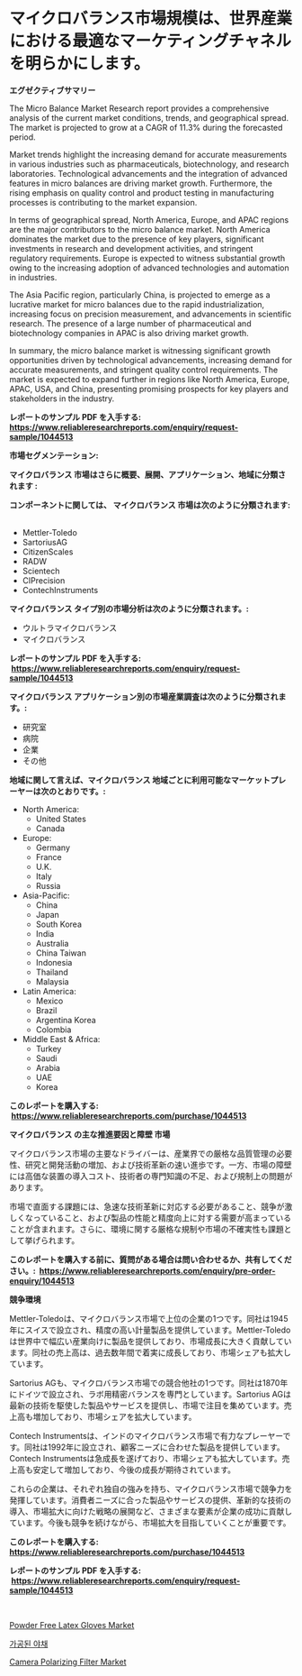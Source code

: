 <p><h1>マイクロバランス市場規模は、世界産業における最適なマーケティングチャネルを明らかにします。</h1></p><p><strong>エグゼクティブサマリー</strong></p>
<p><p>The Micro Balance Market Research report provides a comprehensive analysis of the current market conditions, trends, and geographical spread. The market is projected to grow at a CAGR of 11.3% during the forecasted period. </p><p>Market trends highlight the increasing demand for accurate measurements in various industries such as pharmaceuticals, biotechnology, and research laboratories. Technological advancements and the integration of advanced features in micro balances are driving market growth. Furthermore, the rising emphasis on quality control and product testing in manufacturing processes is contributing to the market expansion.</p><p>In terms of geographical spread, North America, Europe, and APAC regions are the major contributors to the micro balance market. North America dominates the market due to the presence of key players, significant investments in research and development activities, and stringent regulatory requirements. Europe is expected to witness substantial growth owing to the increasing adoption of advanced technologies and automation in industries.</p><p>The Asia Pacific region, particularly China, is projected to emerge as a lucrative market for micro balances due to the rapid industrialization, increasing focus on precision measurement, and advancements in scientific research. The presence of a large number of pharmaceutical and biotechnology companies in APAC is also driving market growth.</p><p>In summary, the micro balance market is witnessing significant growth opportunities driven by technological advancements, increasing demand for accurate measurements, and stringent quality control requirements. The market is expected to expand further in regions like North America, Europe, APAC, USA, and China, presenting promising prospects for key players and stakeholders in the industry.</p></p>
<p><strong>レポートのサンプル PDF を入手する: <a href="https://www.reliableresearchreports.com/enquiry/request-sample/1044513">https://www.reliableresearchreports.com/enquiry/request-sample/1044513</a></strong></p>
<p><strong>市場セグメンテーション:</strong></p>
<p><strong> マイクロバランス 市場はさらに概要、展開、アプリケーション、地域に分類されます :</strong></p>
<p><strong>コンポーネントに関しては、 マイクロバランス 市場は次のように分類されます: &nbsp;</strong></p>
<p><ul><li>Mettler-Toledo</li><li>SartoriusAG</li><li>CitizenScales</li><li>RADW</li><li>Scientech</li><li>CIPrecision</li><li>ContechInstruments</li></ul></p>
<p><strong> マイクロバランス タイプ別の市場分析は次のように分類されます。:</strong></p>
<p><ul><li>ウルトラマイクロバランス</li><li>マイクロバランス</li></ul></p>
<p><strong>レポートのサンプル PDF を入手する: &nbsp;<a href="https://www.reliableresearchreports.com/enquiry/request-sample/1044513">https://www.reliableresearchreports.com/enquiry/request-sample/1044513</a></strong></p>
<p><strong> マイクロバランス アプリケーション別の市場産業調査は次のように分類されます。:</strong></p>
<p><ul><li>研究室</li><li>病院</li><li>企業</li><li>その他</li></ul></p>
<p><strong>地域に関して言えば、マイクロバランス 地域ごとに利用可能なマーケットプレーヤーは次のとおりです。:</strong></p>
<p><ul>
    <li>
        North America:
        <ul>
            <li>United States</li>
            <li>Canada</li>
        </ul>
    </li>
    <li>
        Europe:
        <ul>
            <li>Germany</li>
            <li>France</li>
            <li>U.K.</li>
            <li>Italy</li>
            <li>Russia</li>
        </ul>
    </li>
    <li>
        Asia-Pacific:
        <ul>
            <li>China</li>
            <li>Japan</li>
            <li>South Korea</li>
            <li>India</li>
            <li>Australia</li>
            <li>China Taiwan</li>
            <li>Indonesia</li>
            <li>Thailand</li>
            <li>Malaysia</li>
        </ul>
    </li>
    <li>
        Latin America:
        <ul>
            <li>Mexico</li>
            <li>Brazil</li>
            <li>Argentina Korea</li>
            <li>Colombia</li>
        </ul>
    </li>
    <li>
        Middle East & Africa:
        <ul>
            <li>Turkey</li>
            <li>Saudi</li>
            <li>Arabia</li>
            <li>UAE</li>
            <li>Korea</li>
        </ul>
    </li>
    </ul></p>
<p><strong>このレポートを購入する: &nbsp;<a href="https://www.reliableresearchreports.com/purchase/1044513">https://www.reliableresearchreports.com/purchase/1044513</a></strong></p>
<p><strong>マイクロバランス の主な推進要因と障壁 市場</strong></p>
<p><p>マイクロバランス市場の主要なドライバーは、産業界での厳格な品質管理の必要性、研究と開発活動の増加、および技術革新の速い進歩です。一方、市場の障壁には高価な装置の導入コスト、技術者の専門知識の不足、および規制上の問題があります。</p><p>市場で直面する課題には、急速な技術革新に対応する必要があること、競争が激しくなっていること、および製品の性能と精度向上に対する需要が高まっていることが含まれます。さらに、環境に関する厳格な規制や市場の不確実性も課題として挙げられます。</p></p>
<p><strong>このレポートを購入する前に、質問がある場合は問い合わせるか、共有してください。:&nbsp; <a href="https://www.reliableresearchreports.com/enquiry/pre-order-enquiry/1044513">https://www.reliableresearchreports.com/enquiry/pre-order-enquiry/1044513</a></strong></p>
<p><strong>競争環境</strong></p>
<p><p>Mettler-Toledoは、マイクロバランス市場で上位の企業の1つです。同社は1945年にスイスで設立され、精度の高い計量製品を提供しています。Mettler-Toledoは世界中で幅広い産業向けに製品を提供しており、市場成長に大きく貢献しています。同社の売上高は、過去数年間で着実に成長しており、市場シェアも拡大しています。</p><p>Sartorius AGも、マイクロバランス市場での競合他社の1つです。同社は1870年にドイツで設立され、ラボ用精密バランスを専門としています。Sartorius AGは最新の技術を駆使した製品やサービスを提供し、市場で注目を集めています。売上高も増加しており、市場シェアを拡大しています。</p><p>Contech Instrumentsは、インドのマイクロバランス市場で有力なプレーヤーです。同社は1992年に設立され、顧客ニーズに合わせた製品を提供しています。Contech Instrumentsは急成長を遂げており、市場シェアも拡大しています。売上高も安定して増加しており、今後の成長が期待されています。</p><p>これらの企業は、それぞれ独自の強みを持ち、マイクロバランス市場で競争力を発揮しています。消費者ニーズに合った製品やサービスの提供、革新的な技術の導入、市場拡大に向けた戦略の展開など、さまざまな要素が企業の成功に貢献しています。今後も競争を続けながら、市場拡大を目指していくことが重要です。</p></p>
<p><strong>このレポートを購入する: &nbsp; <a href="https://www.reliableresearchreports.com/purchase/1044513">https://www.reliableresearchreports.com/purchase/1044513</a></strong></p>
<p><strong>レポートのサンプル PDF を入手する: &nbsp;<a href="https://www.reliableresearchreports.com/enquiry/request-sample/1044513">https://www.reliableresearchreports.com/enquiry/request-sample/1044513</a></strong><strong></strong></p>
<p>&nbsp;</p>
<p><p><a href="https://github.com/lylyparadise/Market-Research-Report-List-2/blob/main/powder-free-latex-gloves-market.md">Powder Free Latex Gloves Market</a></p><p><a href="https://medium.com/@aidenreinger/%EA%B0%80%EA%B3%B5-%EC%B1%84%EC%86%8C-%EC%8B%9C%EC%9E%A5%EC%9D%80-%EC%8B%9C%EC%9E%A5-%EC%A0%90%EC%9C%A0%EC%9C%A8-%EC%8B%9C%EC%9E%A5-%ED%8A%B8%EB%A0%8C%EB%93%9C-%EB%B0%8F-%EC%8B%9C%EC%9E%A5-%EC%84%B1%EC%9E%A5%EC%97%90-%EB%8C%80%ED%95%9C-%EC%A0%95%EB%B3%B4%EB%A5%BC-%EC%A0%9C%EA%B3%B5%ED%95%A9%EB%8B%88%EB%8B%A4-36b530b257e1">가공된 야채</a></p><p><a href="https://github.com/GroverBarry/Market-Research-Report-List-4/blob/main/camera-polarizing-filter-market.md">Camera Polarizing Filter Market</a></p></p>